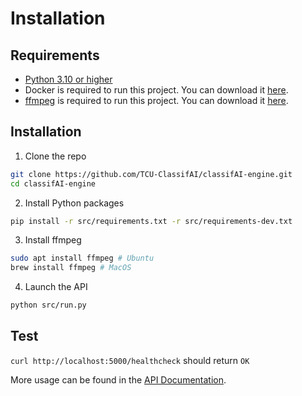 # Installation

## Requirements


* [Python 3.10 or higher](https://www.python.org/downloads/)
* Docker is required to run this project. You can download it [here](https://www.docker.com/products/docker-desktop).
* [ffmpeg](https://ffmpeg.org/download.html) is required to run this project. You can download it [here](https://ffmpeg.org/download.html).

## Installation

1. Clone the repo

```sh
git clone https://github.com/TCU-ClassifAI/classifAI-engine.git
cd classifAI-engine
```

2. Install Python packages

```sh
pip install -r src/requirements.txt -r src/requirements-dev.txt
```

3. Install ffmpeg

```sh
sudo apt install ffmpeg # Ubuntu
brew install ffmpeg # MacOS
```

4. Launch the API

```sh
python src/run.py
```


## Test
`curl http://localhost:5000/healthcheck` should return `OK`


More usage can be found in the [API Documentation](api/api_transcription.md).
